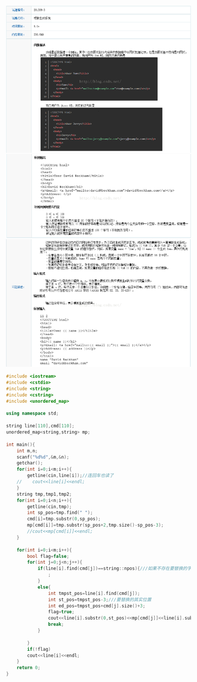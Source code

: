 ![](https://github.com/BinGYiZhanG/aoapc-book/blob/master/CCF/Images/20160703173421360.png)
![](https://github.com/BinGYiZhanG/aoapc-book/blob/master/CCF/Images/20160703173450876.png)
![](https://github.com/BinGYiZhanG/aoapc-book/blob/master/CCF/Images/20160703173436048.png)


```cpp
#include <iostream>
#include <cstdio>
#include <string>
#include <cstring>
#include <unordered_map>

using namespace std;

string line[110],cmd[110];
unordered_map<string,string> mp;

int main(){
    int m,n;
    scanf("%d%d",&m,&n);
    getchar();
    for(int i=0;i<m;i++){
        getline(cin,line[i]);//连回车也读了
    //    cout<<line[i]<<endl;
    }
    string tmp,tmp1,tmp2;
    for(int i=0;i<n;i++){
        getline(cin,tmp);
        int sp_pos=tmp.find(" ");
        cmd[i]=tmp.substr(0,sp_pos);
        mp[cmd[i]]=tmp.substr(sp_pos+2,tmp.size()-sp_pos-3);
        //cout<<mp[cmd[i]]<<endl;
    }

    for(int i=0;i<m;i++){
        bool flag=false;
        for(int j=0;j<n;j++){
            if(line[i].find(cmd[j])==string::npos){///如果不存在要替换的字符串,直接输出即可
                ;
            }
            else{
                int tmpst_pos=line[i].find(cmd[j]);
                int st_pos=tmpst_pos-3;///要替换的其实位置
                int ed_pos=tmpst_pos+cmd[j].size()+3;
                flag=true;
                cout<<line[i].substr(0,st_pos)<<mp[cmd[j]]<<line[i].substr(ed_pos)<<endl;
                break;
            }

        }
        if(!flag)
        cout<<line[i]<<endl;
    }
    return 0;
}

```







